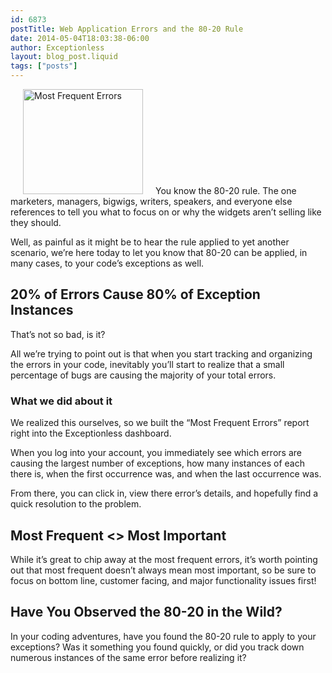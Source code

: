 ```yaml
---
id: 6873
postTitle: Web Application Errors and the 80-20 Rule
date: 2014-05-04T18:03:38-06:00
author: Exceptionless
layout: blog_post.liquid
tags: ["posts"]
---
```

[<img loading="lazy" class="alignright  wp-image-146" style="margin-left: 20px; margin-right: 20px;" alt="Most Frequent Errors" src="http://exceptionless.com/assets/most-frequent-300x262.png" width="192" height="168" data-id="146" srcset="https://exceptionless.com/assets/most-frequent-300x262.png 300w, https://exceptionless.com/assets/most-frequent.png 715w" sizes="(max-width: 192px) 100vw, 192px" />](http://exceptionless.com/assets/most-frequent.png)You know the 80-20 rule. The one marketers, managers, bigwigs, writers, speakers, and everyone else references to tell you what to focus on or why the widgets aren&#8217;t selling like they should.

Well, as painful as it might be to hear the rule applied to yet another scenario, we&#8217;re here today to let you know that 80-20 can be applied, in many cases, to your code&#8217;s exceptions as well. <!--more-->

## 20% of Errors Cause 80% of Exception Instances

That&#8217;s not so bad, is it?

All we&#8217;re trying to point out is that when you start tracking and organizing the errors in your code, inevitably you&#8217;ll start to realize that a small percentage of bugs are causing the majority of your total errors.

### What we did about it

We realized this ourselves, so we built the &#8220;Most Frequent Errors&#8221; report right into the Exceptionless dashboard.

When you log into your account, you immediately see which errors are causing the largest number of exceptions, how many instances of each there is, when the first occurrence was, and when the last occurrence was.

From there, you can click in, view there error&#8217;s details, and hopefully find a quick resolution to the problem.

## Most Frequent <> Most Important

While it&#8217;s great to chip away at the most frequent errors, it&#8217;s worth pointing out that most frequent doesn&#8217;t always mean most important, so be sure to focus on bottom line, customer facing, and major functionality issues first!

## Have You Observed the 80-20 in the Wild?

In your coding adventures, have you found the 80-20 rule to apply to your exceptions? Was it something you found quickly, or did you track down numerous instances of the same error before realizing it?

&nbsp;
